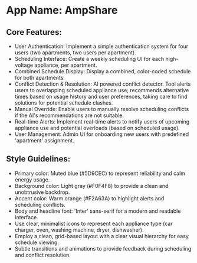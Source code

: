 # **App Name**: AmpShare

## Core Features:

- User Authentication: Implement a simple authentication system for four users (two apartments, two users per apartment).
- Scheduling Interface: Create a weekly scheduling UI for each high-voltage appliance, per apartment.
- Combined Schedule Display: Display a combined, color-coded schedule for both apartments.
- Conflict Detection & Resolution: AI powered conflict detector.  Tool alerts users to overlapping scheduled appliance use; recommends alternative times based on usage history and user preferences, taking care to find solutions for potential schedule clashes.
- Manual Override: Enable users to manually resolve scheduling conflicts if the AI's recommendations are not suitable.
- Real-time Alerts: Implement real-time alerts to notify users of upcoming appliance use and potential overloads (based on scheduled usage).
- User Management: Admin UI for onboarding new users with predefined 'apartment' assignment.

## Style Guidelines:

- Primary color: Muted blue (#5D9CEC) to represent reliability and calm energy usage.
- Background color: Light gray (#F0F4F8) to provide a clean and unobtrusive backdrop.
- Accent color: Warm orange (#F2A63A) to highlight alerts and scheduling conflicts.
- Body and headline font: 'Inter' sans-serif for a modern and readable interface.
- Use clear, minimalist icons to represent each appliance type (car charger, oven, washing machine, dryer, dishwasher).
- Employ a clean, grid-based layout with a clear visual hierarchy for easy schedule viewing.
- Subtle transitions and animations to provide feedback during scheduling and conflict resolution.
